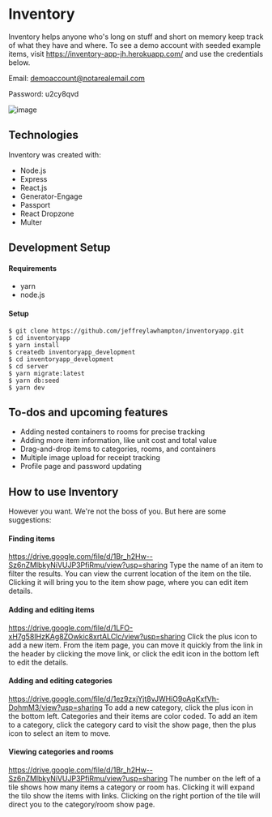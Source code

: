 # Inventory

Inventory helps anyone who's long on stuff and short on memory keep track of what they have and where. To see a demo account with seeded example items, visit https://inventory-app-jh.herokuapp.com/ and use the credentials below.

Email: demoaccount@notarealemail.com

Password: u2cy8qvd

![image](https://drive.google.com/uc?id=1tcZiBgY31k3H2lguftTvfQRgRHCMqcJZ)

## Technologies

Inventory was created with:

- Node.js
- Express
- React.js
- Generator\-Engage
- Passport
- React Dropzone
- Multer

## Development Setup

#### Requirements

- yarn
- node.js

#### Setup

```
$ git clone https://github.com/jeffreylawhampton/inventoryapp.git
$ cd inventoryapp
$ yarn install
$ createdb inventoryapp_development
$ cd inventoryapp_development
$ cd server
$ yarn migrate:latest
$ yarn db:seed
$ yarn dev
```

## To-dos and upcoming features

- Adding nested containers to rooms for precise tracking
- Adding more item information, like unit cost and total value
- Drag-and-drop items to categories, rooms, and containers
- Multiple image upload for receipt tracking
- Profile page and password updating

## How to use Inventory

However you want. We're not the boss of you. But here are some suggestions:

#### Finding items

https://drive.google.com/file/d/1Br_h2Hw--Sz6nZMlbkyNiVUJP3PfiRmu/view?usp=sharing
Type the name of an item to filter the results. You can view the current location of the item on the tile. Clicking it will bring you to the item show page, where you can edit item details.

#### Adding and editing items

https://drive.google.com/file/d/1LFO-xH7g58IHzKAg8ZOwkic8xrtALClc/view?usp=sharing
Click the plus icon to add a new item. From the item page, you can move it quickly from the link in the header by clicking the move link, or click the edit icon in the bottom left to edit the details.

#### Adding and editing categories

https://drive.google.com/file/d/1ez9zxjYjt8vJWHiO9oAqKxfVh-DohmM3/view?usp=sharing
To add a new category, click the plus icon in the bottom left. Categories and their items are color coded. To add an item to a category, click the category card to visit the show page, then the plus icon to select an item to move.

#### Viewing categories and rooms

https://drive.google.com/file/d/1Br_h2Hw--Sz6nZMlbkyNiVUJP3PfiRmu/view?usp=sharing
The number on the left of a tile shows how many items a category or room has. Clicking it will expand the tilo show the items with links. Clicking on the right portion of the tile will direct you to the category/room show page.
